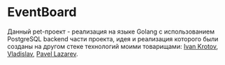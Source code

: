 # EventBoard

Данный pet-проект - реализация на языке Golang с использованием PostgreSQL backend части проекта, идея и реализация которого были созданы на другом стеке технологий моими товарищами: [Ivan Krotov](https://github.com/ivankrtv), [Vladislav](https://github.com/White11010), [Pavel Lazarev](https://github.com/lazarev1609).